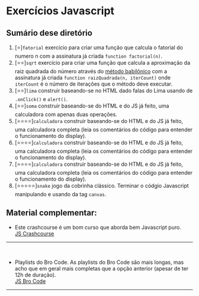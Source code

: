 # Exercícios Javascript
## Sumário dese diretório
<ol>
    <li>[⭐]<code>fatorial</code> exercício para criar uma função que calcula o fatorial do numero n com a assinatura já criada <code>function factorial(n)</code>.
    <li>[⭐⭐]<code>sqrt</code> exercício para criar uma função que calcula a aproximação da raiz quadrada do número através do <a href="https://medium.com/@onifin/o-m%C3%A9todo-babil%C3%B4nico-para-extra%C3%A7%C3%A3o-de-ra%C3%ADzes-quadradas-49bf6b850246#:~:text=O%20m%C3%A9todo%20babil%C3%B4nico%20de%20extra%C3%A7%C3%A3o,de%20um%20certo%20n%C3%BAmero%20n.">método babilônico</a> com a assinatura já criada <code>function raizQuadrada(n, iterCount)</code> onde <code>iterCount</code> é o número de iterações que o método deve executar.
    <li>[⭐⭐]<code>lima</code> construir baseando-se no HTML dado falas do Lima usando de <code>.onClick()</code> e <code>alert()</code>. 
    <li>[⭐⭐]<code>soma</code> construir baseando-se do HTML e do JS já feito, uma calculadora com apenas duas operações.
    <li>[⭐⭐⭐⭐]<code>calculadora</code> construir baseando-se do HTML e do JS já feito, uma calculadora completa (leia os comentários do código para entender o funcionamento do display).
    <li>[⭐⭐⭐⭐]<code>calculadora</code> construir baseando-se do HTML e do JS já feito, uma calculadora completa (leia os comentários do código para entender o funcionamento do display).
    <li>[⭐⭐⭐⭐]<code>calculadora</code> construir baseando-se do HTML e do JS já feito, uma calculadora completa (leia os comentários do código para entender o funcionamento do display).
    <li>[⭐⭐⭐⭐⭐]<code>snake</code> jogo da cobrinha clássico. Terminar o códgio Javascript manipulando e usando da tag <code>canvas</code>.
</ol>

## Material complementar:
- Este crashcourse é um bom curso que aborda bem Javascript puro.<br>
[JS Crashcourse](https://www.youtube.com/watch?v=W6NZfCO5SIk)

---
<br>

- Playlists do Bro Code. As playlists do Bro Code são mais longas, mas acho que em geral mais completas que a opção anterior (apesar de ter 12h de duração).<br>
[JS Bro Code](https://youtube.com/playlist?list=PLZPZq0r_RZOO1zkgO4bIdfuLpizCeHYKv&si=A2aupHQMWSEZ10mt)

---
